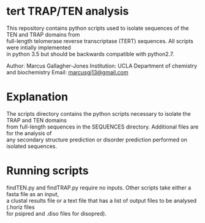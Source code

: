 # tert TRAP/TEN analysis

This repository contains python scripts used to isolate sequences of the TEN and TRAP domains from  
full-length telomerase reverse transcriptase (TERT) sequences. All scripts were intially implemented  
in python 3.5 but should be backwards compatible with python2.7.

Author: Marcus Gallagher-Jones
Institution: UCLA Department of chemistry and biochemistry
Email: marcusgj13@gmail.com

# Explanation  
  
The scripts directory contains the python scripts necessary to isolate the TRAP and TEN domains  
from full-length sequences in the SEQUENCES directory. Additional files are for the analysis of  
any secondary structure prediction or disorder prediction performed on isolated sequences.  

# Running scripts

findTEN.py and findTRAP.py require no inputs. Other scripts take either a fasta file as an input,   
a clustal results file or a text file that has a list of output files to be analysed (.horiz files  
for psipred and .diso files for disopred).
